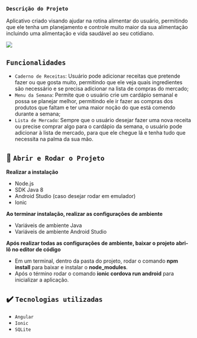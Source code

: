 ### `Descrição do Projeto`
Aplicativo criado visando ajudar na rotina alimentar do usuário, permitindo que ele tenha um planejamento e controle
muito maior da sua alimentação incluindo uma alimentação e vida saudável ao seu cotidiano.

<p align="left">
    <img src="https://img.shields.io/badge/Status-Em desenvolvimento-yellow?style=for-the-badge"/>   
</p>

## `Funcionalidades`
- `Caderno de Receitas`: Usuário pode adicionar receitas que pretende fazer ou que gosta muito, permitindo que ele veja quais ingredientes são necessário e se precisa adicionar na lista de compras do mercado;
- `Menu da Semana`: Permite que o usuário crie um cardápio semanal e possa se planejar melhor, permitindo ele ir fazer as compras dos produtos que faltam e ter uma maior noção do que está comendo durante a semana;
- `Lista de Mercado`: Sempre que o usuário desejar fazer uma nova receita ou precise comprar algo para o cardápio da semana, o usuário pode adicionar à lista de mercado, para que ele chegue lá e tenha tudo que necessita na palma da sua mão.

## :hammer: `Abrir e Rodar o Projeto`
**Realizar a instalação**
- Node.js
- SDK Java 8
- Android Studio (caso desejar rodar em emulador)
- Ionic

**Ao terminar instalação, realizar as configurações de ambiente**
- Variáveis de ambiente Java
- Variáveis de ambiente Android Studio

**Após realizar todas as configurações de ambiente, baixar o projeto abri-lô no editor de código**
- Em um terminal, dentro da pasta do projeto, rodar o comando **npm install** para baixar e instalar o **node_modules**.
- Após o término rodar o comando **ionic cordova run android** para inicializar a aplicação.

## ✔️ `Tecnologias utilizadas`
- `Angular`
- `Ionic`
- `SQLite`
